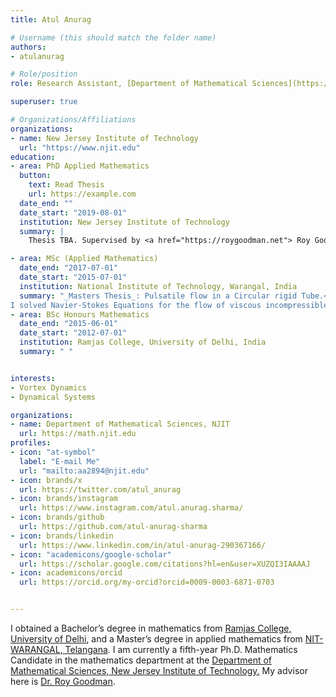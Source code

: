 ```yaml
---
title: Atul Anurag

# Username (this should match the folder name)
authors:
- atulanurag

# Role/position
role: Research Assistant, [Department of Mathematical Sciences](https://math.njit.edu/)

superuser: true

# Organizations/Affiliations
organizations:
- name: New Jersey Institute of Technology
  url: "https://www.njit.edu"
education:
- area: PhD Applied Mathematics
  button:
    text: Read Thesis
    url: https://example.com
  date_end: ""
  date_start: "2019-08-01"
  institution: New Jersey Institute of Technology
  summary: |
    Thesis TBA. Supervised by <a href="https://roygoodman.net"> Roy Goodman</a>

- area: MSc (Applied Mathematics)
  date_end: "2017-07-01"
  date_start: "2015-07-01"
  institution: National Institute of Technology, Warangal, India
  summary: "_Masters Thesis_: Pulsatile flow in a Circular rigid Tube.<br />
I solved Navier-Stokes Equations for the flow of viscous incompressible fluids. I also wrote a C++ program for the graphical analysis of the topic."
- area: BSc Honours Mathematics
  date_end: "2015-06-01"
  date_start: "2012-07-01"
  institution: Ramjas College, University of Delhi, India
  summary: " "


interests:
- Vortex Dynamics
- Dynamical Systems

organizations:
- name: Department of Mathematical Sciences, NJIT
  url: https://math.njit.edu
profiles:
- icon: "at-symbol"
  label: "E-mail Me"
  url: "mailto:aa2894@njit.edu"
- icon: brands/x
  url: https://twitter.com/atul_anurag
- icon: brands/instagram
  url: https://www.instagram.com/atul.anurag.sharma/
- icon: brands/github
  url: https://github.com/atul-anurag-sharma
- icon: brands/linkedin
  url: https://www.linkedin.com/in/atul-anurag-290367166/
- icon: "academicons/google-scholar"
  url: https://scholar.google.com/citations?hl=en&user=XUZQI3IAAAAJ
- icon: academicons/orcid
  url: https://orcid.org/my-orcid?orcid=0009-0003-6871-0703


---
```


I obtained a Bachelor’s degree in mathematics from <a href="https://ramjas.du.ac.in/college/web/index.php?r=department/department-of-mathematics
"> Ramjas College, University of Delhi</a>, and a Master’s degree in applied mathematics from <a href="https://www.nitw.ac.in/math"> NIT-WARANGAL, Telangana</a>. I am currently a fifth-year Ph.D. Mathematics Candidate in the mathematics department at the <a href="https://math.njit.edu"> Department of Mathematical Sciences, New Jersey Institute of Technology.</a>  My advisor here is <a href="https://roygoodman.net"> Dr. Roy Goodman</a>. 
